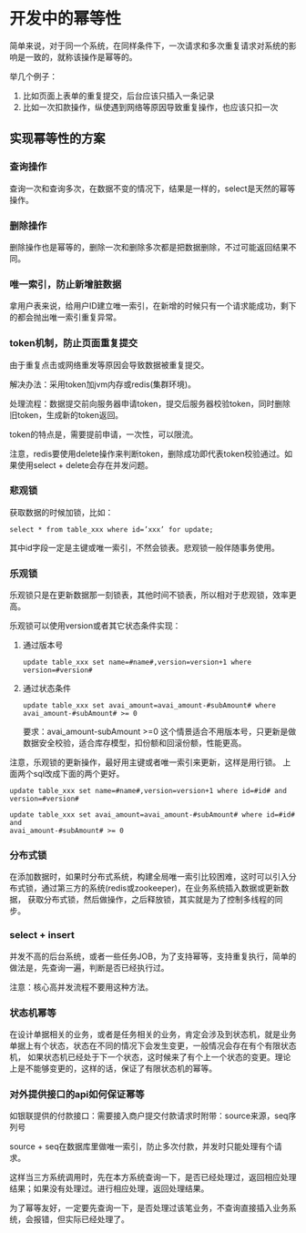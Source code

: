 # 开发中的幂等性
简单来说，对于同一个系统，在同样条件下，一次请求和多次重复请求对系统的影响是一致的，就称该操作是幂等的。

举几个例子：
1. 比如页面上表单的重复提交，后台应该只插入一条记录
2. 比如一次扣款操作，纵使遇到网络等原因导致重复操作，也应该只扣一次

## 实现幂等性的方案
### 查询操作
查询一次和查询多次，在数据不变的情况下，结果是一样的，select是天然的幂等操作。
### 删除操作
删除操作也是幂等的，删除一次和删除多次都是把数据删除，不过可能返回结果不同。
### 唯一索引，防止新增脏数据
拿用户表来说，给用户ID建立唯一索引，在新增的时候只有一个请求能成功，剩下的都会抛出唯一索引重复异常。
### token机制，防止页面重复提交
由于重复点击或网络重发等原因会导致数据被重复提交。

解决办法：采用token加jvm内存或redis(集群环境)。

处理流程：数据提交前向服务器申请token，提交后服务器校验token，同时删除旧token，生成新的token返回。

token的特点是，需要提前申请，一次性，可以限流。

注意，redis要使用delete操作来判断token，删除成功即代表token校验通过。如果使用select + delete会存在并发问题。
### 悲观锁
获取数据的时候加锁，比如：
```
select * from table_xxx where id=’xxx’ for update;
```
其中id字段一定是主键或唯一索引，不然会锁表。悲观锁一般伴随事务使用。
### 乐观锁
乐观锁只是在更新数据那一刻锁表，其他时间不锁表，所以相对于悲观锁，效率更高。

乐观锁可以使用version或者其它状态条件实现：
1. 通过版本号

   ```update table_xxx set name=#name#,version=version+1 where version=#version#```
2. 通过状态条件

   ```update table_xxx set avai_amount=avai_amount-#subAmount# where avai_amount-#subAmount# >= 0```
   
   要求：avai_amount-subAmount >=0
   这个情景适合不用版本号，只更新是做数据安全校验，适合库存模型，扣份额和回滚份额，性能更高。

注意，乐观锁的更新操作，最好用主键或者唯一索引来更新，这样是用行锁。 上面两个sql改成下面的两个更好。
```
update table_xxx set name=#name#,version=version+1 where id=#id# and version=#version#

update table_xxx set avai_amount=avai_amount-#subAmount# where id=#id# and 
avai_amount-#subAmount# >= 0
```
### 分布式锁
在添加数据时，如果时分布式系统，构建全局唯一索引比较困难，这时可以引入分布式锁，通过第三方的系统(redis或zookeeper)，在业务系统插入数据或更新数据，
获取分布式锁，然后做操作，之后释放锁，其实就是为了控制多线程的同步。
### select + insert
并发不高的后台系统，或者一些任务JOB，为了支持幂等，支持重复执行，简单的做法是，先查询一遍，判断是否已经执行过。

注意：核心高并发流程不要用这种方法。
### 状态机幂等
在设计单据相关的业务，或者是任务相关的业务，肯定会涉及到状态机，就是业务单据上有个状态，状态在不同的情况下会发生变更，一般情况会存在有个有限状态机，
如果状态机已经处于下一个状态，这时候来了有个上一个状态的变更。理论上是不能够变更的，这样的话，保证了有限状态机的幂等。
### 对外提供接口的api如何保证幂等
如银联提供的付款接口：需要接入商户提交付款请求时附带：source来源，seq序列号

source + seq在数据库里做唯一索引，防止多次付款，并发时只能处理有个请求。

这样当三方系统调用时，先在本方系统查询一下，是否已经处理过，返回相应处理结果；如果没有处理过。进行相应处理，返回处理结果。

为了幂等友好，一定要先查询一下，是否处理过该笔业务，不查询直接插入业务系统，会报错，但实际已经处理了。